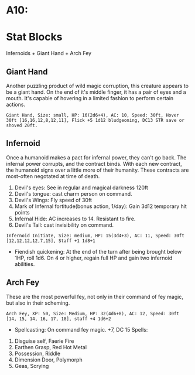 # A10:
# Stat Blocks
Infernoids + Giant Hand + Arch Fey

## Giant Hand
Another puzzling product of wild magic corruption, this creature appears to be a giant hand. On the end of it's middle finger, it has a pair of eyes and a mouth. It's capable of hovering in a limited fashion to perform certain actions.

`Giant Hand, Size: small, HP: 16(2d6+4), AC: 10, Speed: 30ft, Hover 30ft [16,16,12,8,12,11], Flick +5 1d12 bludgeoning, DC13 STR save or shoved 20ft.`

## Infernoid
Once a humanoid makes a pact for infernal power, they can't go back. The infernal power corrupts, and the contract binds. With each new contract, the humanoid signs over a little more of their humanity. These contracts are most-often negotated at time of death.

1. Devil's eyes: See in regular and magical darkness 120ft
2. Devil's tongue: cast charm person on command.
3. Devil's Wings: Fly speed of 30ft 
4. Mark of Infernal fortitude(bonus action, 1/day): Gain 3d12 temporary hit points
5. Infernal Hide: AC increases to 14. Resistant to fire.
6. Devil's Tail: cast invisibility on command.


`Infernoid Initiate, Size: medium, HP: 15(3d4+3), AC: 11, Speed: 30ft [12,12,12,12,7,15], Staff +1 1d8+1`
- Fiendish quickening: At the end of the turn after being brought below 1HP, roll 1d6. On 4 or higher, regain full HP and gain two infernoid abilities.

## Arch Fey
These are the most powerful fey, not only in their command of fey magic, but also in their scheming.

`Arch Fey, XP: 50, Size: Medium, HP: 32(4d6+8), AC: 12, Speed: 30ft [14, 15, 14, 16, 17, 18], staff +4 1d6+2`
- Spellcasting: On command fey magic. +7, DC 15 Spells:
1. Disguise self, Faerie Fire
2. Earthen Grasp, Red Hot Metal
3. Possession, Riddle
4. Dimension Door, Polymorph
5. Geas, Scrying